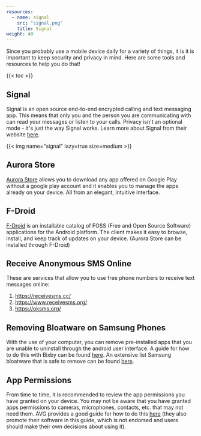 ```yaml
---
resources:
  - name: signal
    src: "signal.png"
    title: Signal
weight: 40
---
```


Since you probably use a mobile device daily for a variety of things, it is
it is important to keep security and privacy in mind. Here are some tools and
resources to help you do that!

{{< toc >}}

## Signal

Signal is an open source end-to-end encrypted calling and text messaging app.
This means that only you and the person you are communicating with can read
your messages or listen to your calls. Privacy isn't an optional mode - it's just
the way Signal works. Learn more about Signal from their website [here](https://www.signal.org/).

{{< img name="signal" lazy=true size=medium >}}


## Aurora Store

[Aurora Store](https://aurora-store.en.uptodown.com/android) allows you to download any app offered on Google Play without a google play account and it enables you to manage the apps already on your device. All from an elegant, intuitive interface.


## F-Droid

[F-Droid](https://f-droid.org/en/) is an installable catalog of FOSS (Free and Open Source Software) applications for the Android platform. The client makes it easy to browse, install, and keep track of updates on your device. (Aurora Store can be installed through F-Droid)

## Receive Anonymous SMS Online
These are services that allow you to use free phone numbers to receive text messages online:

1. https://receivesms.cc/
2. https://www.receivesms.org/
3. https://oksms.org/

## Removing Bloatware on Samsung Phones

With the use of your computer, you can remove pre-installed apps that you are unable to uninstall through the android user interface. A guide for how to do this with Bixby can be found [here](https://darpan.blog/code/guide-remove-bixby-bloatware-from-samsung-galaxy-phones/#Steps_to_remove_Bixby_from_Samsung_Galaxy_phones). An extensive list Samsung bloatware that is safe to remove can be found [here](https://www.minitool.com/news/list-of-samsung-bloatware-safe-to-remove.html).

## App Permissions

From time to time, it is recommended to review the app permissions you have granted
on your device. You may not be aware that you have granted apps permissions to
cameras, microphones, contacts, etc. that may not need them. AVG provides a good
guide for how to do this [here](https://www.avg.com/en/signal/guide-to-android-app-permissions-how-to-use-them-smartly) (they also promote their software in this guide, which is not endorsed and users should make their own decisions about using it).
